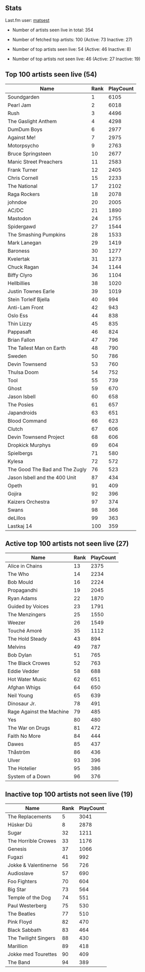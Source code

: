 ## Stats 


Last.fm user: [matsest](https://www.last.fm/user/matsest)

- Number of artists seen live in total: 354

- Number of fetched top artists: 100 (Active: 73 Inactive: 27)

- Number of top artists seen live: 54 (Active: 46 Inactive: 8)

- Number of top artists not seen live: 46 (Active: 27 Inactive: 19)

## Top 100 artists seen live (54)

Name                           | Rank | PlayCount
------------------------------ | ---- | ---------
Soundgarden                    | 1    | 6105     
Pearl Jam                      | 2    | 6018     
Rush                           | 3    | 4496     
The Gaslight Anthem            | 4    | 4298     
DumDum Boys                    | 6    | 2977     
Against Me!                    | 7    | 2975     
Motorpsycho                    | 9    | 2763     
Bruce Springsteen              | 10   | 2677     
Manic Street Preachers         | 11   | 2583     
Frank Turner                   | 12   | 2405     
Chris Cornell                  | 15   | 2233     
The National                   | 17   | 2102     
Raga Rockers                   | 18   | 2078     
johndoe                        | 20   | 2005     
AC/DC                          | 21   | 1890     
Mastodon                       | 24   | 1755     
Spidergawd                     | 27   | 1544     
The Smashing Pumpkins          | 28   | 1533     
Mark Lanegan                   | 29   | 1419     
Baroness                       | 30   | 1277     
Kvelertak                      | 31   | 1273     
Chuck Ragan                    | 34   | 1144     
Biffy Clyro                    | 36   | 1104     
Hellbillies                    | 38   | 1020     
Justin Townes Earle            | 39   | 1019     
Stein Torleif Bjella           | 40   | 994      
Anti-Lam Front                 | 42   | 943      
Oslo Ess                       | 44   | 838      
Thin Lizzy                     | 45   | 835      
Pappasaft                      | 46   | 824      
Brian Fallon                   | 47   | 796      
The Tallest Man on Earth       | 48   | 790      
Sweden                         | 50   | 786      
Devin Townsend                 | 53   | 760      
Thulsa Doom                    | 54   | 752      
Tool                           | 55   | 739      
Ghost                          | 59   | 670      
Jason Isbell                   | 60   | 658      
The Posies                     | 61   | 657      
Japandroids                    | 63   | 651      
Blood Command                  | 66   | 623      
Clutch                         | 67   | 606      
Devin Townsend Project         | 68   | 606      
Dropkick Murphys               | 69   | 604      
Spielbergs                     | 71   | 580      
Kylesa                         | 72   | 572      
The Good The Bad and The Zugly | 76   | 523      
Jason Isbell and the 400 Unit  | 87   | 434      
Opeth                          | 91   | 409      
Gojira                         | 92   | 396      
Kaizers Orchestra              | 97   | 374      
Swans                          | 98   | 366      
deLillos                       | 99   | 363      
Lastkaj 14                     | 100  | 359      

## Active top 100 artists not seen live (27)

Name                     | Rank | PlayCount
------------------------ | ---- | ---------
Alice in Chains          | 13   | 2375     
The Who                  | 14   | 2234     
Bob Mould                | 16   | 2224     
Propagandhi              | 19   | 2045     
Ryan Adams               | 22   | 1870     
Guided by Voices         | 23   | 1791     
The Menzingers           | 25   | 1550     
Weezer                   | 26   | 1549     
Touché Amoré             | 35   | 1112     
The Hold Steady          | 43   | 894      
Melvins                  | 49   | 787      
Bob Dylan                | 51   | 765      
The Black Crowes         | 52   | 763      
Eddie Vedder             | 58   | 688      
Hot Water Music          | 62   | 651      
Afghan Whigs             | 64   | 650      
Neil Young               | 65   | 639      
Dinosaur Jr.             | 78   | 491      
Rage Against the Machine | 79   | 485      
Yes                      | 80   | 480      
The War on Drugs         | 81   | 472      
Faith No More            | 84   | 444      
Dawes                    | 85   | 437      
Thåström                 | 86   | 436      
Ulver                    | 93   | 396      
The Hotelier             | 95   | 386      
System of a Down         | 96   | 376      

## Inactive top 100 artists not seen live (19)

Name                 | Rank | PlayCount
-------------------- | ---- | ---------
The Replacements     | 5    | 3041     
Hüsker Dü            | 8    | 2878     
Sugar                | 32   | 1211     
The Horrible Crowes  | 33   | 1176     
Genesis              | 37   | 1066     
Fugazi               | 41   | 992      
Jokke & Valentinerne | 56   | 726      
Audioslave           | 57   | 690      
Foo Fighters         | 70   | 604      
Big Star             | 73   | 564      
Temple of the Dog    | 74   | 551      
Paul Westerberg      | 75   | 530      
The Beatles          | 77   | 510      
Pink Floyd           | 82   | 470      
Black Sabbath        | 83   | 464      
The Twilight Singers | 88   | 430      
Marillion            | 89   | 418      
Jokke med Tourettes  | 90   | 409      
The Band             | 94   | 389      
